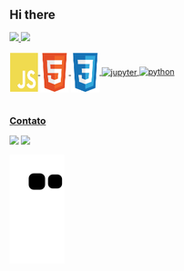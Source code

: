## Hi there

 <div>
   <a href="https://github.com/walterlorenzo">
   <img height="180em" src="https://github-readme-stats.vercel.app/api?username=walterlorenzo&show_icons=true&theme=dracula&include_all_commits=true&count_private=true"/>
   <img height="180em" src="https://github-readme-stats.vercel.app/api/top-langs/?username=walterlorenzo&layout=compact&langs_count=6&theme=tokyonight"/>

</div>
<div style="display: inline_block"><br>
  <img align="center" alt="Js" height="70" width="50" src="https://raw.githubusercontent.com/devicons/devicon/master/icons/javascript/javascript-plain.svg">
  <img align="center" alt="HTML" height="70" width="50" src="https://raw.githubusercontent.com/devicons/devicon/master/icons/html5/html5-original.svg">
  <img align="center" alt="CSS" height="70" width="50" src="https://raw.githubusercontent.com/devicons/devicon/master/icons/css3/css3-original.svg">
  <img align="center" alt="jupyter" height="70" widht="50" src="https://cdn.jsdelivr.net/gh/devicons/devicon/icons/jupyter/jupyter-original-wordmark.svg">
  <img aligs="center" alt="python" height="70" widht="50" src="https://cdn.jsdelivr.net/gh/devicons/devicon/icons/python/python-original.svg" />
</div>
 
 <br>
 
  ### Contato
 
<div> 
  <a href="https://instagram.com/walterlorenzo" target="_blank"><img src="https://img.shields.io/badge/-Instagram-%23E4405F?style=for-the-badge&logo=instagram&logoColor=white" target="_blank"></a>
  <a href="https://www.linkedin.com/in/walter-lorenzo-a83338199/" target="_blank"><img src="https://img.shields.io/badge/-LinkedIn-%230077B5?style=for-the-badge&logo=linkedin&logoColor=white" target="_blank"></a> 
 
  ![Snake animation](https://github.com/walterlorenzo/walterlorenzo/blob/output/github-contribution-grid-snake.svg)

</div>
